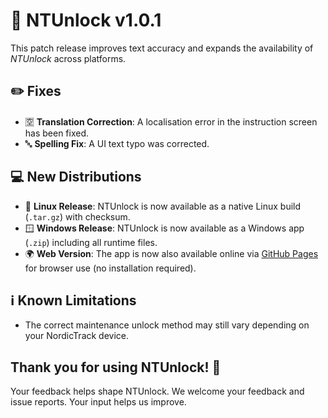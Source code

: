 # 🚀 NTUnlock v1.0.1

This patch release improves text accuracy and expands the availability of *NTUnlock* across platforms.


## ✏️ Fixes
- 🈳 **Translation Correction**: A localisation error in the instruction screen has been fixed.
- 🔤 **Spelling Fix**: A UI text typo was corrected.

## 💻 New Distributions
- 🐧 **Linux Release**: NTUnlock is now available as a native Linux build (`.tar.gz`) with checksum.
- 🪟 **Windows Release**: NTUnlock is now available as a Windows app (`.zip`) including all runtime files.
- 🌍 **Web Version**: The app is now also available online via [GitHub Pages](https://transfairs.github.io/ntunlock/) for browser use (no installation required).

## ℹ️ Known Limitations
- The correct maintenance unlock method may still vary depending on your NordicTrack device.

## Thank you for using NTUnlock! 🧰

Your feedback helps shape NTUnlock. We welcome your feedback and issue reports. Your input helps us improve.